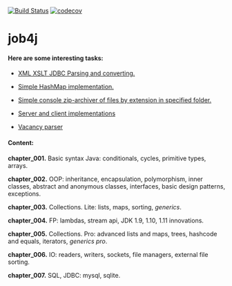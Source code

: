 [![Build Status](https://travis-ci.org/alexey-taranov/job4j.svg?branch=master)](https://travis-ci.org/alexey-taranov/job4j)
[![codecov](https://codecov.io/gh/alexey-taranov/job4j/branch/master/graph/badge.svg)](https://codecov.io/gh/alexey-taranov/job4j)
# job4j

#### Here are some interesting tasks:

 * [XML XSLT JDBC Parsing and converting.](https://github.com/alexey-taranov/job4j/tree/master/chapter_007/src/main/java/ru/job4j)

 * [Simple HashMap implementation.](https://github.com/alexey-taranov/job4j/commit/9917819e3af9e7ef5941c626dcd997b288f0bfaa)

 * [Simple console zip-archiver of files by extension in specified folder.](https://github.com/alexey-taranov/job4j/tree/master/chapter_006/src/main/java/ru/job4j/io)

 * [Server and client implementations](https://github.com/alexey-taranov/job4j/tree/master/chapter_006/src/main/java/ru/job4j/socket)
 
 * [Vacancy parser](https://github.com/alexey-taranov/vacancy-parser)
 
 #### Content:
 
 **chapter_001.** Basic syntax Java: conditionals, cycles, primitive types, arrays.
 
 **chapter_002.** OOP: inheritance, encapsulation, polymorphism, inner classes, abstract and anonymous classes, interfaces, basic design patterns, exceptions.
 
 **chapter_003.** Collections. Lite: lists, maps, sorting, _generics_.
 
 **chapter_004.** FP: lambdas, stream api, JDK 1.9, 1.10, 1.11 innovations.
 
 **chapter_005.** Collections. Pro: advanced lists and maps, trees, hashcode and equals, iterators, _generics pro_.
 
 **chapter_006.** IO: readers, writers, sockets, file managers, external file sorting.
 
 **chapter_007.** SQL, JDBC: mysql, sqlite.